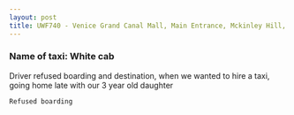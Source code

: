 ```yaml
---
layout: post
title: UWF740 - Venice Grand Canal Mall, Main Entrance, Mckinley Hill, Taguig 
---
```


### Name of taxi: White cab

Driver refused boarding and destination, when we wanted to hire a taxi, going home late with our 3 year old daughter 

```Refused boarding```
